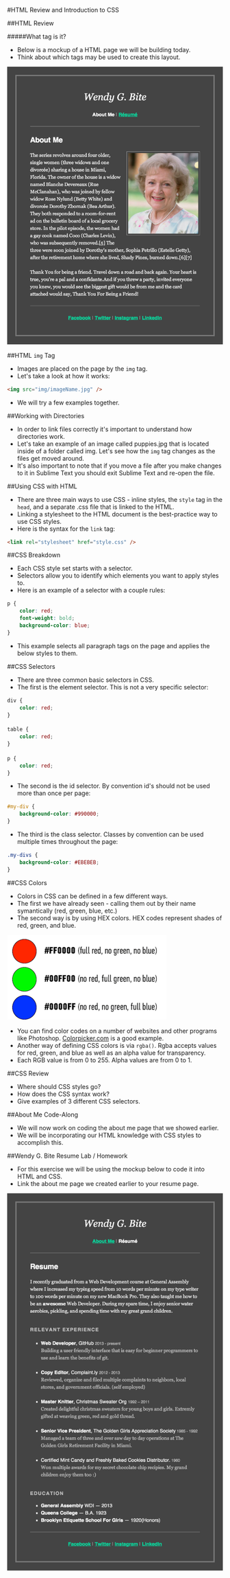 #HTML Review and Introduction to CSS

##HTML Review

#####What tag is it?
- Below is a mockup of a HTML page we will be building today.
- Think about which tags may be used to create this layout.

![Betty White Resume](img/WendyBite_AboutMe.png)

##HTML `img` Tag
- Images are placed on the page by the `img` tag.
- Let's take a look at how it works:

```html
<img src="img/imageName.jpg" />
```

- We will try a few examples together.

##Working with Directories
- In order to link files correctly it's important to understand how directories work.
- Let's take an example of an image called puppies.jpg that is located inside of a folder called img. Let's see how the `img` tag changes as the files get moved around.
- It's also important to note that if you move a file after you make changes to it in Sublime Text you should exit Sublime Text and re-open the file.

##Using CSS with HTML
- There are three main ways to use CSS - inline styles, the `style` tag in the `head`, and a separate .css file that is linked to the HTML.
- Linking a stylesheet to the HTML document is the best-practice way to use CSS styles.
- Here is the syntax for the `link` tag:

```html
<link rel="stylesheet" href="style.css" />
```

##CSS Breakdown
- Each CSS style set starts with a selector.
- Selectors allow you to identify which elements you want to apply styles to.
- Here is an example of a selector with a couple rules:

```css
p {
	color: red;
	font-weight: bold;
	background-color: blue;
}
```

- This example selects all paragraph tags on the page and applies the below styles to them.

##CSS Selectors
- There are three common basic selectors in CSS.
- The first is the element selector. This is not a very specific selector:

```css
div {
	color: red;
}

table {
	color: red;
}

p {
	color: red;
}
```

- The second is the id selector. By convention id's should not be used more than once per page:

```css
#my-div {
	background-color: #990000;
}
```

- The third is the class selector. Classes by convention can be used multiple times throughout the page:

```css
.my-divs {
	background-color: #EBEBEB;
}
```

##CSS Colors
- Colors in CSS can be defined in a few different ways.
- The first we have already seen - calling them out by their name symantically (red, green, blue, etc.)
- The second way is by using HEX colors. HEX codes represent shades of red, green, and blue.

![HEX Colors](img/hex_colors.png)

- You can find color codes on a number of websites and other programs like Photoshop. [Colorpicker.com](http://www.colorpicker.com/) is a good example.
- Another way of defining CSS colors is via `rgba()`. Rgba accepts values for red, green, and blue as well as an alpha value for transparency.
- Each RGB value is from 0 to 255. Alpha values are from 0 to 1.

##CSS Review
- Where should CSS styles go?
- How does the CSS syntax work?
- Give examples of 3 different CSS selectors.

##About Me Code-Along
- We will now work on coding the about me page that we showed earlier.
- We will be incorporating our HTML knowledge with CSS styles to accomplish this.

##Wendy G. Bite Resume Lab / Homework
- For this exercise we will be using the mockup below to code it into HTML and CSS.
- Link the about me page we created earlier to your resume page.

![Wendy G. Bite Resume](img/WendyBite_Resume.png)